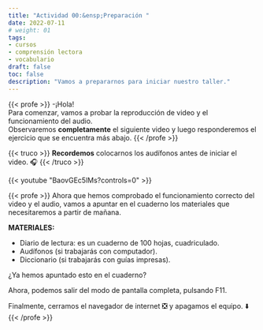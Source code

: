 ```yaml
---
title: "Actividad 00:&ensp;Preparación "
date: 2022-07-11
# weight: 01
tags: 
- cursos
- comprensión lectora
- vocabulario
draft: false
toc: false
description: "Vamos a prepararnos para iniciar nuestro taller."
---
```



{{< profe >}}
-¡Hola!  
Para comenzar, vamos a probar la reproducción de video y el funcionamiento del audio.  
Observaremos **completamente** el siguiente video y luego responderemos el ejercicio que se encuentra más abajo.
{{< /profe >}}


{{< truco >}}
**Recordemos** colocarnos los audífonos antes de iniciar el video. 🎧
{{< /truco >}}

{{< youtube "BaovGEc5lMs?controls=0" >}}

{{< profe >}}
Ahora que hemos comprobado el funcionamiento correcto del video y el audio, vamos a apuntar en el cuaderno los materiales que necesitaremos a partir de mañana.  

**MATERIALES:**
- Diario de lectura: es un cuaderno de 100 hojas, cuadriculado.
- Audífonos (si trabajarás con computador).
- Diccionario (si trabajarás con guías impresas).

¿Ya hemos apuntado esto en el cuaderno?

Ahora, podemos salir del modo de pantalla completa, pulsando F11.

Finalmente, cerramos el navegador de internet ❎ y apagamos el equipo. ⬇️ 
{{< /profe >}}

